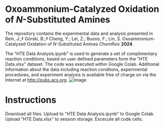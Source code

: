 # Oxoammonium-Catalyzed Oxidation of *N*-Substituted Amines
The repository contains the experimental data and analysis presented in Rein, J.;‡ Górski, B.;‡ Cheng, Y.; Lei, Z.; Buono, F.; Lin, S. Oxoammonium-Catalyzed Oxidation of *N*-Substituted Amines *ChemRxiv* **2024**.

The "HTE Data Analysis.ipynb" is used to generate a set of complimentary reaction conditions, based on user defined parameters form the "HTE Data.xlsx" dataset. The code was executed within Google Colab.  Additional information about the data including reaction conditons, experimental procedures, and experiment analysis is available free of charge on via the Internet at http://pubs.acs.org.
![image](https://github.com/user-attachments/assets/b7afaacf-b6cc-49d1-8e3e-54dc0083fef5)

# Instructions
Download all files. Upload to "HTE Data Analysis.ipynb" to Google Colab. Upload "HTE Data.xlsx" to session storage. Excecute all code cells. 

